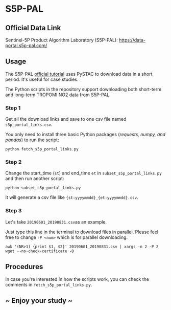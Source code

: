 # S5P-PAL

## Official Data Link

Sentinel-5P Product Algorithm Laboratory (S5P-PAL): https://data-portal.s5p-pal.com/

## Usage

The S5P-PAL [official tutorial](https://data-portal.s5p-pal.com/cat-doc) uses PySTAC to download data in a short period. It's useful for case studies.

The Python scripts in the repository support downloading both short-term and long-term TROPOMI NO2 data from S5P-PAL.

### Step 1

Get all the download links and save to one csv file named `s5p_portal_links.csv`.

You only need to install three basic Python packages  (*requests, numpy, and pandas*) to run the script:

```
python fetch_s5p_portal_links.py
```

### Step 2

Change the start_time (`st`) and end_time `et` in `subset_s5p_portal_links.py` and then run another script:

```
python subset_s5p_portal_links.py
```

It will generate a csv file like `{st:yyyymmdd}_{et:yyyymmdd}.csv`.

### Step 3

Let's take `20190601_20190831.csv`as an example.

Just type this line in the terminal to download files in parallel. Please feel free to change `-P <num>` which is for parallel downloading.

```
awk '(NR>1) {print $1, $2}' 20190601_20190831.csv | xargs -n 2 -P 2 wget --no-check-certificate -O
```

## Procedures

In case you're interested in how the scripts work, you can check the comments in `fetch_s5p_portal_links.py`.

## ~ Enjoy your study ~

